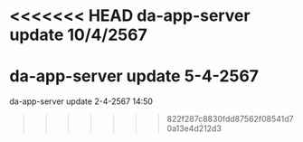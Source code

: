 <<<<<<< HEAD
da-app-server update 10/4/2567
======
da-app-server update  5-4-2567
=======
da-app-server update  2-4-2567 14:50
>>>>>>> 822f287c8830fdd87562f08541d70a13e4d212d3
